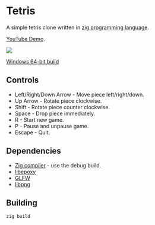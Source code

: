 # Tetris 

A simple tetris clone written in
[zig programming language](https://github.com/andrewrk/zig).

[YouTube Demo](https://www.youtube.com/watch?v=AiintPutWrE).


![](http://i.imgur.com/umuNndz.png)

[Windows 64-bit build](http://superjoe.s3.amazonaws.com/temp/tetris.zip)

## Controls

 * Left/Right/Down Arrow - Move piece left/right/down.
 * Up Arrow - Rotate piece clockwise.
 * Shift - Rotate piece counter clockwise.
 * Space - Drop piece immediately.
 * R - Start new game.
 * P - Pause and unpause game.
 * Escape - Quit.

## Dependencies

 * [Zig compiler](https://github.com/andrewrk/zig) - use the debug build.
 * [libepoxy](https://github.com/anholt/libepoxy)
 * [GLFW](http://www.glfw.org/)
 * [libpng](http://www.libpng.org/pub/png/libpng.html)

## Building

```
zig build
```
